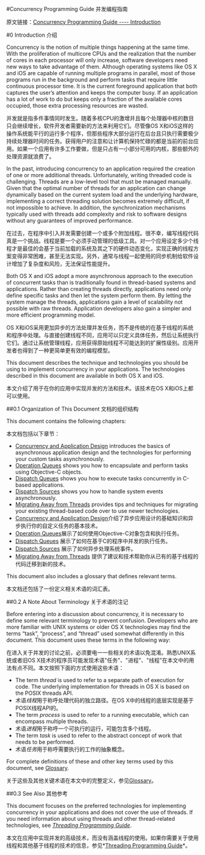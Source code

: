 #Concurrency Programming Guide 并发编程指南

原文链接：[Concurrency Programming Guide ---- Introduction](https://developer.apple.com/library/content/documentation/General/Conceptual/ConcurrencyProgrammingGuide/Introduction/Introduction.html#//apple_ref/doc/uid/TP40008091-CH1-SW1)

#0 Introduction 介绍

Concurrency is the notion of multiple things happening at the same time. With the proliferation of multicore CPUs and the realization that the number of cores in each processor will only increase, software developers need new ways to take advantage of them. Although operating systems like OS X and iOS are capable of running multiple programs in parallel, most of those programs run in the background and perform tasks that require little continuous processor time. It is the current foreground application that both captures the user’s attention and keeps the computer busy. If an application has a lot of work to do but keeps only a fraction of the available cores occupied, those extra processing resources are wasted.

并发就是指多件事情同时发生。随着多核CPU的激增并且每个处理器中核的数目只会继续增长，软件开发者需要新的方法来利用它们。尽管像OS X和iOS这样的操作系统能平行的运行多个程序，但那些程序大部分运行在后台且只执行需要极少持续处理器时间的任务。获得用户的注意和让计算机保持忙碌的都是当前的前台应用。如果一个应用有许多工作要做，但是只占有一小部分可用的内核，那些额外的处理资源就浪费了。

In the past, introducing concurrency to an application required the creation of one or more additional threads. Unfortunately, writing threaded code is challenging. Threads are a low-level tool that must be managed manually. Given that the optimal number of threads for an application can change dynamically based on the current system load and the underlying hardware, implementing a correct threading solution becomes extremely difficult, if not impossible to achieve. In addition, the synchronization mechanisms typically used with threads add complexity and risk to software designs without any guarantees of improved performance. 

在过去，在程序中引入并发需要创建一个或多个附加线程。很不幸，编写线程代码真是一个挑战。线程是要一个必须手动管理的低级工具。对一个应用设定多少个线程才是最佳的会基于当前加载的系统及其之下的硬件动态变化，实现正确的线程方案变得非常困难，甚至无法实现。另外，通常与线程一起使用的同步机制给软件设计增加了复杂度和风险，无法保证性能提升。

Both OS X and iOS adopt a more asynchronous approach to the execution of concurrent tasks than is traditionally found in thread-based systems and applications. Rather than creating threads directly, applications need only define specific tasks and then let the system perform them. By letting the system manage the threads, applications gain a level of scalability not possible with raw threads. Application developers also gain a simpler and more efficient programming model. 

OS X和iOS采用更加异步的方法处理并发任务，而不是传统的在基于线程的系统和程序中处理。与直接创建线程不同，应用可以只定义具体任务，然后让系统执行它们。通过让系统管理线程，应用获得原始线程不可能达到的扩展性级别。应用开发者也得到了一种更简单更有效的编程模型。

This document describes the technique and technologies you should be using to implement concurrency in your applications. The technologies described in this document are available in both OS X and iOS.

本文介绍了用于在你的应用中实现并发的方法和技术。该技术在OS X和iOS上都可以使用。

##0.1 Organization of This Document 文档的组织结构

This document contains the following chapters:

本文档包括以下章节：

- [Concurrency and Application Design](https://developer.apple.com/library/content/documentation/General/Conceptual/ConcurrencyProgrammingGuide/Introduction/Introduction.html#//apple_ref/doc/ConcurrencyandApplicationDesign/ConcurrencyandApplicationDesign.html#//apple_ref/doc/uid/TP40008091-CH100-SW1) introduces the basics of asynchronous application design and the technologies for performing your custom tasks asynchronously. 
- [Operation Queues](https://developer.apple.com/library/content/documentation/General/Conceptual/ConcurrencyProgrammingGuide/Introduction/Introduction.html#//apple_ref/doc/OperationObjects/OperationObjects.html#//apple_ref/doc/uid/TP40008091-CH101-SW1) shows you how to encapsulate and perform tasks using Objective-C objects. 
- [Dispatch Queues](https://developer.apple.com/library/content/documentation/General/Conceptual/ConcurrencyProgrammingGuide/Introduction/Introduction.html#//apple_ref/doc/OperationQueues/OperationQueues.html#//apple_ref/doc/uid/TP40008091-CH102-SW1) shows you how to execute tasks concurrently in C-based applications. 
- [Dispatch Sources](https://developer.apple.com/library/content/documentation/General/Conceptual/ConcurrencyProgrammingGuide/Introduction/Introduction.html#//apple_ref/doc/GCDWorkQueues/GCDWorkQueues.html#//apple_ref/doc/uid/TP40008091-CH103-SW1) shows you how to handle system events asynchronously.
- [Migrating Away from Threads](https://developer.apple.com/library/content/documentation/General/Conceptual/ConcurrencyProgrammingGuide/Introduction/Introduction.html#//apple_ref/doc/ThreadMigration/ThreadMigration.html#//apple_ref/doc/uid/TP40008091-CH105-SW1) provides tips and techniques for migrating your existing thread-based code over to use newer technologies.
- [Concurrency and Application Design](https://developer.apple.com/library/content/documentation/General/Conceptual/ConcurrencyProgrammingGuide/Introduction/Introduction.html#//apple_ref/doc/ConcurrencyandApplicationDesign/ConcurrencyandApplicationDesign.html#//apple_ref/doc/uid/TP40008091-CH100-SW1)介绍了异步应用设计的基础知识和异步执行你的自定义任务的基本技术。
- [Operation Queues](https://developer.apple.com/library/content/documentation/General/Conceptual/ConcurrencyProgrammingGuide/Introduction/Introduction.html#//apple_ref/doc/OperationObjects/OperationObjects.html#//apple_ref/doc/uid/TP40008091-CH101-SW1)展示了如何使用Objective-C对象包含和执行任务。
- [Dispatch Queues](https://developer.apple.com/library/content/documentation/General/Conceptual/ConcurrencyProgrammingGuide/Introduction/Introduction.html#//apple_ref/doc/OperationQueues/OperationQueues.html#//apple_ref/doc/uid/TP40008091-CH102-SW1) 展示了如何在基于C的程序中并发的执行任务。
- [Dispatch Sources](https://developer.apple.com/library/content/documentation/General/Conceptual/ConcurrencyProgrammingGuide/Introduction/Introduction.html#//apple_ref/doc/GCDWorkQueues/GCDWorkQueues.html#//apple_ref/doc/uid/TP40008091-CH103-SW1) 展示了如何异步处理系统事件。
- [Migrating Away from Threads](https://developer.apple.com/library/content/documentation/General/Conceptual/ConcurrencyProgrammingGuide/Introduction/Introduction.html#//apple_ref/doc/ThreadMigration/ThreadMigration.html#//apple_ref/doc/uid/TP40008091-CH105-SW1) 提供了建议和技术帮助你从已有的基于线程的代码迁移到新的技术。

This document also includes a glossary that defines relevant terms.

本文档还包括了一份定义相关术语的词汇表。

##0.2 A Note About Terminology 关于术语的注记

Before entering into a discussion about concurrency, it is necessary to define some relevant terminology to prevent confusion. Developers who are more familiar with UNIX systems or older OS X technologies may find the terms “task”, “process”, and “thread” used somewhat differently in this document. This document uses these terms in the following way:

在进入关于并发的讨论之前，必须要电一一些相关的术语以免混淆。熟悉UNIX系统或者旧OS X技术的程序员可能发现术语"任务"、"进程"、"线程"在本文中的用法有点不同。本文按照下面的方式使用这些术语：

- The term *thread* is used to refer to a separate path of execution for code. The underlying implementation for threads in OS X is based on the POSIX threads API.
- 术语*线程*用于称呼处理代码的独立路径。在OS X中的线程的底层实现是基于POSIX线程API的。
- The term *process* is used to refer to a running executable, which can encompass multiple threads.
- 术语*进程*用于称呼一个可执行的运行，可能包含多个线程。
- The term *task* is used to refer to the abstract concept of work that needs to be performed. 
- 术语*任务*用于称呼需要执行的工作的抽象概念。

For complete definitions of these and other key terms used by this document, see [Glossary](https://developer.apple.com/library/content/documentation/General/Conceptual/ConcurrencyProgrammingGuide/Introduction/Introduction.html#//apple_ref/doc/Glossary/Glossary.html#//apple_ref/doc/uid/TP40008091-CH104-SW2).

关于这些及其他关键术语在本文中的完整定义，参见[Glossary](https://developer.apple.com/library/content/documentation/General/Conceptual/ConcurrencyProgrammingGuide/Introduction/Introduction.html#//apple_ref/doc/Glossary/Glossary.html#//apple_ref/doc/uid/TP40008091-CH104-SW2)。

##0.3 See Also 其他参考

This document focuses on the preferred technologies for implementing concurrency in your applications and does not cover the use of threads. If you need information about using threads and other thread-related technologies, see *[Threading Programming Guide]((https://developer.apple.com/library/content/documentation/Cocoa/Conceptual/Multithreading/Introduction/Introduction.html#//apple_ref/doc/uid/10000057i))*.

本文在应用中实现并发的高级技术，而没有涵盖线程的使用。如果你需要关于使用线程和其他基于线程的技术的信息，参见*[Threading Programming Guide]((https://developer.apple.com/library/content/documentation/Cocoa/Conceptual/Multithreading/Introduction/Introduction.html#//apple_ref/doc/uid/10000057i))*。
